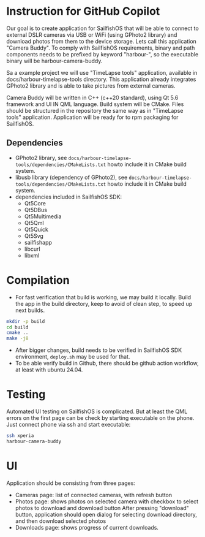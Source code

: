 # Instruction for GitHub Copilot

Our goal is to create application for SailfishOS that will be able to connect to external DSLR cameras
via USB or WiFi (using GPhoto2 library) and download photos from them to the device storage. Lets call this application "Camera Buddy".
To comply with SailfishOS requirements, binary and path components needs to be prefixed by keyword "harbour-", 
so the executable binary will be harbour-camera-buddy.

Sa a example project we will use "TimeLapse tools" application, available in docs/harbour-timelapse-tools directory.
This application already integrates GPhoto2 library and is able to take pictures from external cameras.

Camera Buddy will be written in C++ (c++20 standard), using Qt 5.6 framework and UI IN QML language. Build system will be CMake.
Files should be structured in the repository the same way as in "TimeLapse tools" application.
Application will be ready for to rpm packaging for SailfishOS.

## Dependencies

 - GPhoto2 library, see `docs/harbour-timelapse-tools/dependencies/CMakeLists.txt` 
  howto include it in CMake build system.
 - libusb library (dependency of GPhoto2), see `docs/harbour-timelapse-tools/dependencies/CMakeLists.txt`
  howto include it in CMake build system.
 - dependencies included in SailfishOS SDK: 
   - Qt5Core
   - Qt5DBus
   - Qt5Multimedia
   - Qt5Qml
   - Qt5Quick
   - Qt5Svg
   - sailfishapp
   - libcurl
   - libxml

# Compilation

 - For fast verification that build is working, we may build it locally.
   Build the app in the build directory, keep to avoid of clean step, to speed up next builds.

```bash
mkdir -p build
cd build
cmake ..
make -j8
```
   
 - After bigger changes, build needs to be verified in SailfishOS SDK environment, `deploy.sh` may be used for that.
 - To be able verify build in Github, there should be github action workflow, at least with ubuntu 24.04.

# Testing

Automated UI testing on SailfishOS is complicated. But at least the QML errors on the first page can be check by starting executable on the phone.
Just connect phone via ssh and start executable:
```bash
ssh xperia
harbour-camera-buddy
```

# UI

Application should be consisting from three pages:
 - Cameras page: list of connected cameras, with refresh button
 - Photos page: shows photos on selected camera with checkbox to select photos to download and download button
   After pressing "download" button, application should open dialog for selecting download directory, and then download selected photos
 - Downloads page: shows progress of current downloads.

